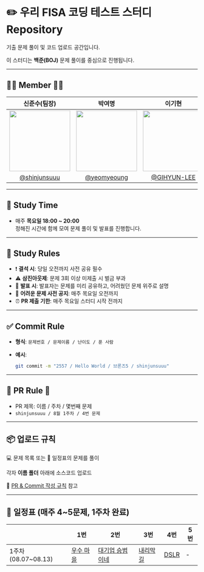 # ✏️ 우리 FISA 코딩 테스트 스터디 Repository

기출 문제 풀이 및 코드 업로드 공간입니다.

이 스터디는 **백준(BOJ)** 문제 풀이를 중심으로 진행됩니다.

---
## 👩‍💻 Member 🧑‍💻

| 신준수(팀장) | 박여명 | 이기현 | 이노운 | 황병길 |
|:------:|:------:|:------:|:------:|:------:|
| <img width="160px" src="https://github.com/shinjunsuuu.png" /> | <img src="https://github.com/yeomyeoung.png" width="160px" /> | <img src="https://github.com/GIHYUN-LEE.png" width="160px" /> |<img width="160px" src="https://github.com/GodNowoon.png" /> | <img width="160px" src="https://github.com/Gill010147.png" /> |
| [@shinjunsuuu](https://github.com/shinjunsuuu) | [@yeomyeoung](https://github.com/yeomyeoung) | [@GIHYUN-LEE](https://github.com/GIHYUN-LEE) | [@jieun22222](https://github.com/GodNowoon) |  [@jieun22222](https://github.com/Gill010147) |
---
## 📅 Study Time

- 매주 **목요일 18:00 ~ 20:00**<br/>
  정해진 시간에 함께 모여 문제 풀이 및 발표를 진행합니다.

---

## 📣 Study Rules

- ❗ **결석 시**: 당일 오전까지 사전 공유 필수
- ⚠️ **삼진아웃제**: 문제 3회 이상 미제출 시 벌금 부과
- 📢 **발표 시**: 발표자는 문제를 미리 공유하고, 어려웠던 문제 위주로 설명
- 📌 **어려운 문제 사전 공지**: 매주 목요일 오전까지
- ⏰ **PR 제출 기한**: 매주 목요일 스터디 시작 전까지

---

## ✅ Commit Rule

- **형식**: `문제번호 / 문제이름 / 난이도 / 푼 사람`
- **예시**:
    
    ```bash
    git commit -m "2557 / Hello World / 브론즈5 / shinjunsuuu"
    ```
  

---

## 🔁 PR Rule 🔁

- PR 제목: 이름 / 주차 / 몇번째 문제
- `shinjunsuuu / 8월 1주차 / 4번 문제`

---

## 📦 업로드 규칙

💻 문제 목록 또는 📅 일정표의 문제를 풀이

각자 **이름 폴더** 아래에 소스코드 업로드

🧲 [PR & Commit 작성 규칙](https://github.com/CodeTest-StudyGroup/Code-Test-Study/wiki/%F0%9F%A7%B2-Pull-Request-&-Commit-Message-%EA%B7%9C%EC%B9%99) 참고

---

## **📅 일정표 (매주 4~5문제, 1주차 완료)**

|  | 1번 | 2번 | 3번 | 4번 | 5번 |
| --- | --- | --- | --- | --- | --- |
| 1주차(08.07~08.13) | [우수 마을](https://www.acmicpc.net/problem/1949) | [대기업 승범이네](https://www.acmicpc.net/problem/17831) | [내리막길](https://www.acmicpc.net/problem/1520) | [DSLR](https://www.acmicpc.net/problem/9019) | - |

